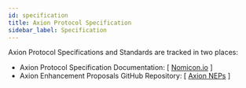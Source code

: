 ```yaml
---
id: specification
title: Axion Protocol Specification
sidebar_label: Specification
---
```


Axion Protocol Specifications and Standards are tracked in two places:

- Axion Protocol Specification Documentation: [ [Nomicon.io](https://nomicon.io) ] 
- Axion Enhancement Proposals GitHub Repository: [ [Axion NEPs](https://github.com/near/NEPs) ]
